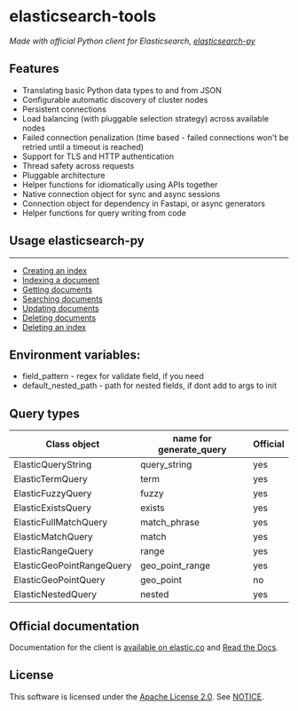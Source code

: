 # elasticsearch-tools

*Made with official Python client for Elasticsearch, [elasticsearch-py](https://github.com/elastic/elasticsearch-py/)*


## Features

* Translating basic Python data types to and from JSON
* Configurable automatic discovery of cluster nodes
* Persistent connections
* Load balancing (with pluggable selection strategy) across available nodes
* Failed connection penalization (time based - failed connections won't be
  retried until a timeout is reached)
* Support for TLS and HTTP authentication
* Thread safety across requests
* Pluggable architecture
* Helper functions for idiomatically using APIs together
* Native connection object for sync and async sessions
* Connection object for dependency in Fastapi, or async generators
* Helper functions for query writing from code

## Usage elasticsearch-py
-----

* [Creating an index](https://www.elastic.co/guide/en/elasticsearch/client/python-api/current/getting-started-python.html#_creating_an_index)
* [Indexing a document](https://www.elastic.co/guide/en/elasticsearch/client/python-api/current/getting-started-python.html#_indexing_documents)
* [Getting documents](https://www.elastic.co/guide/en/elasticsearch/client/python-api/current/getting-started-python.html#_getting_documents)
* [Searching documents](https://www.elastic.co/guide/en/elasticsearch/client/python-api/current/getting-started-python.html#_searching_documents)
* [Updating documents](https://www.elastic.co/guide/en/elasticsearch/client/python-api/current/getting-started-python.html#_updating_documents)
* [Deleting documents](https://www.elastic.co/guide/en/elasticsearch/client/python-api/current/getting-started-python.html#_deleting_documents)
* [Deleting an index](https://www.elastic.co/guide/en/elasticsearch/client/python-api/current/getting-started-python.html#_deleting_an_index)


## Environment variables:
* field_pattern - regex for validate field, if you need
* default_nested_path - path for nested fields, if dont add to args to init

## Query types

| Class object              | name for generate_query | Official |
|---------------------------|-------------------------|----------|
| ElasticQueryString        | query_string            | yes      |
| ElasticTermQuery          | term                    | yes      |
| ElasticFuzzyQuery         | fuzzy                   | yes      |
| ElasticExistsQuery        | exists                  | yes      |
| ElasticFullMatchQuery     | match_phrase            | yes      |
| ElasticMatchQuery         | match                   | yes      |
| ElasticRangeQuery         | range                   | yes      |
| ElasticGeoPointRangeQuery | geo_point_range         | yes      |
| ElasticGeoPointQuery      | geo_point               | no       |
| ElasticNestedQuery        | nested                  | yes      |

## Official documentation

Documentation for the client is [available on elastic.co] and [Read the Docs].

[available on elastic.co]: https://www.elastic.co/guide/en/elasticsearch/client/python-api/current/index.html
[Read the Docs]: https://elasticsearch-py.readthedocs.io

## License

This software is licensed under the [Apache License 2.0](./LICENSE). See [NOTICE](./NOTICE).